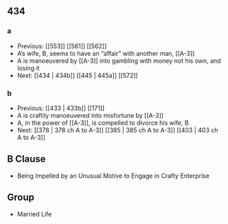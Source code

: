 ## 434
### a
- Previous: [[553]] [[561]] [[562]] 
- A’s wife, B, seems to have an “affair” with another man, [[A-3]]
- A is manoeuvered by [[A-3]] into gambling with money not his own, and losing it
- Next: [[434 | 434b]] [[445 | 445a]] [[572]] 

### b
- Previous: [[433 | 433b]] [[171]] 
- A is craftily manoeuvered into misfortune by [[A-3]]
- A, in the power of [[A-3]], is compelled to divorce his wife, B
- Next: [[378 | 378 ch A to A-3]] [[385 | 385 ch A to A-3]] [[403 | 403 ch A to A-3]] 

## B Clause
- Being Impelled by an Unusual Motive to Engage in Crafty Enterprise

## Group
- Married Life

